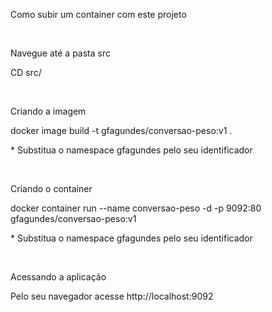 <p>Como subir um container com este projeto</p>
<br>
<p>Navegue até a pasta src</p>
<p>CD src/</p>
<br>
<p>Criando a imagem</p>
<p>docker image build -t gfagundes/conversao-peso:v1 .</p>
<p>* Substitua o namespace gfagundes pelo seu identificador</p>
<br>
<p>Criando o container</p>
<p>docker container run --name conversao-peso -d -p 9092:80 gfagundes/conversao-peso:v1</p>
<p>* Substitua o namespace gfagundes pelo seu identificador</p>
<br>
<p>Acessando a aplicação</p>
<p>Pelo seu navegador acesse http://localhost:9092</p>
